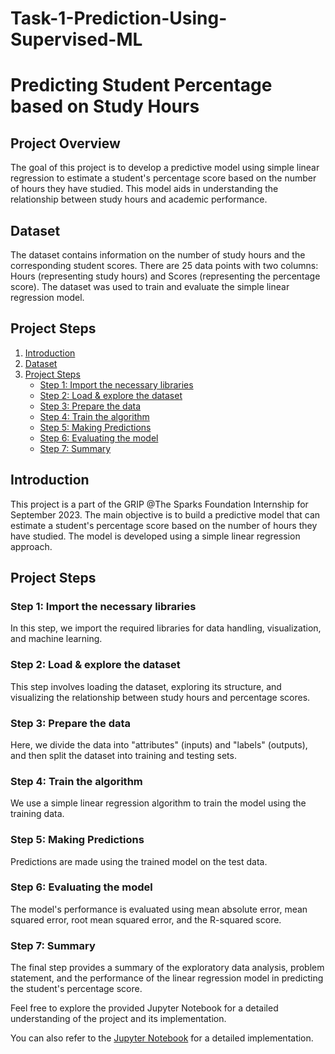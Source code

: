 # Task-1-Prediction-Using-Supervised-ML

# Predicting Student Percentage based on Study Hours

## Project Overview

The goal of this project is to develop a predictive model using simple linear regression to estimate a student's percentage score based on the number of hours they have studied. This model aids in understanding the relationship between study hours and academic performance.

## Dataset

The dataset contains information on the number of study hours and the corresponding student scores. There are 25 data points with two columns: Hours (representing study hours) and Scores (representing the percentage score). The dataset was used to train and evaluate the simple linear regression model.

## Project Steps

1. [Introduction](#introduction)
2. [Dataset](#dataset)
3. [Project Steps](#project-steps)
    - [Step 1: Import the necessary libraries](#step-1-import-the-necessary-libraries)
    - [Step 2: Load & explore the dataset](#step-2-load--explore-the-dataset)
    - [Step 3: Prepare the data](#step-3-prepare-the-data)
    - [Step 4: Train the algorithm](#step-4-train-the-algorithm)
    - [Step 5: Making Predictions](#step-5-making-predictions)
    - [Step 6: Evaluating the model](#step-6-evaluating-the-model)
    - [Step 7: Summary](#step-7-summary)

## Introduction

This project is a part of the GRIP @The Sparks Foundation Internship for September 2023. The main objective is to build a predictive model that can estimate a student's percentage score based on the number of hours they have studied. The model is developed using a simple linear regression approach.

## Project Steps

### Step 1: Import the necessary libraries

In this step, we import the required libraries for data handling, visualization, and machine learning.

### Step 2: Load & explore the dataset

This step involves loading the dataset, exploring its structure, and visualizing the relationship between study hours and percentage scores.

### Step 3: Prepare the data

Here, we divide the data into "attributes" (inputs) and "labels" (outputs), and then split the dataset into training and testing sets.

### Step 4: Train the algorithm

We use a simple linear regression algorithm to train the model using the training data.

### Step 5: Making Predictions

Predictions are made using the trained model on the test data.

### Step 6: Evaluating the model

The model's performance is evaluated using mean absolute error, mean squared error, root mean squared error, and the R-squared score.

### Step 7: Summary

The final step provides a summary of the exploratory data analysis, problem statement, and the performance of the linear regression model in predicting the student's percentage score.

Feel free to explore the provided Jupyter Notebook for a detailed understanding of the project and its implementation.

You can also refer to the [Jupyter Notebook]() for a detailed implementation.

